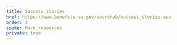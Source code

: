 ```yaml
---
title: Success stories
href: https://www.benefits.va.gov/vocrehab/success_stories.asp
order: 4
spoke: More resources
private: true
---
```

